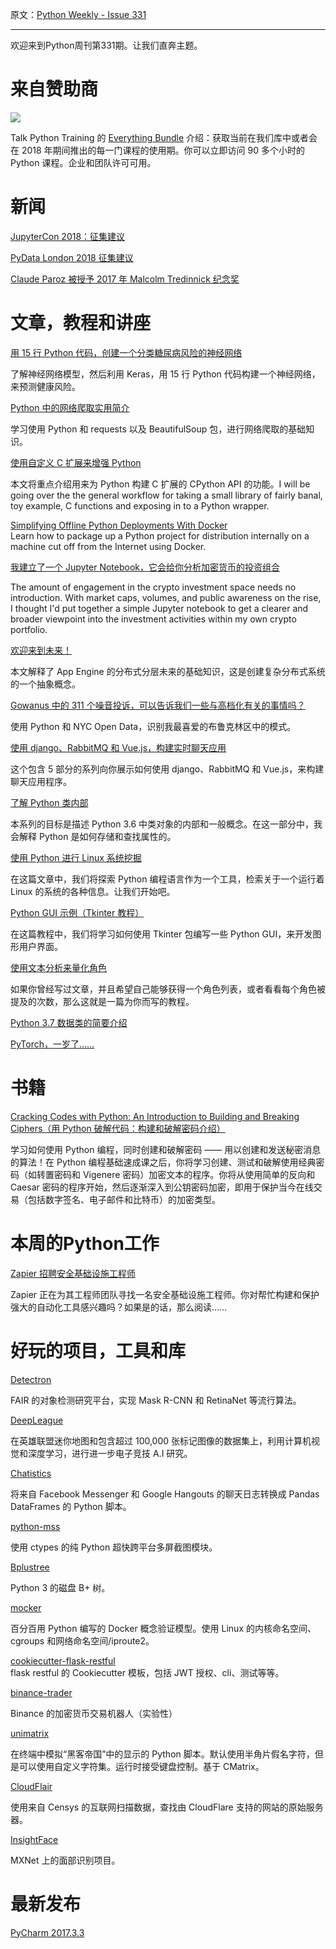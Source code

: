 原文：[Python Weekly - Issue 331](http://eepurl.com/divuh5)

---

欢迎来到Python周刊第331期。让我们直奔主题。
  
# 来自赞助商  
[![](https://gallery.mailchimp.com/e2e180baf855ac797ef407fc7/images/55835189-d403-479f-b59b-2ec6c5403cd2.png)](https://training.talkpython.fm/courses/bundle/everything-bundle-2018?utm_source=pythonweekly)

Talk Python Training 的 [Everything Bundle](https://training.talkpython.fm/courses/bundle/everything-bundle-2018?utm_source=pythonweekly) 介绍：获取当前在我们库中或者会在 2018 年期间推出的每一门课程的使用期。你可以立即访问 90 多个小时的 Python 课程。企业和团队许可可用。
  
  
# 新闻  
  
[JupyterCon 2018：征集建议](https://blog.jupyter.org/jupytercon-2018-call-for-proposal-87986014ee0b)  
  
[PyData London 2018 征集建议](https://pydata.org/london2018/cfp/)  
  
[Claude Paroz 被授予 2017 年 Malcolm Tredinnick 纪念奖](https://www.djangoproject.com/weblog/2018/jan/22/2017-malcolm-tredinnick-prize-claude-paroz/)  
  
  
# 文章，教程和讲座  
  
[用 15 行 Python 代码，创建一个分类糖尿病风险的神经网络](https://www.youtube.com/watch?v=T91fsaG2L0s)

了解神经网络模型，然后利用 Keras，用 15 行 Python 代码构建一个神经网络，来预测健康风险。
  
[Python 中的网络爬取实用简介](https://realpython.com/blog/python/python-web-scraping-practical-introduction/)

学习使用 Python 和 requests 以及 BeautifulSoup 包，进行网络爬取的基础知识。
  
[使用自定义 C 扩展来增强 Python](http://stackabuse.com/enhancing-python-with-custom-c-extensions/)

本文将重点介绍用来为 Python 构建 C 扩展的 CPython API 的功能。I will be going over the the general workflow for taking a small library of fairly banal, toy example, C functions and exposing in to a Python wrapper.  
  
[Simplifying Offline Python Deployments With Docker](https://realpython.com/blog/python/offline-python-deployments-with-docker/)   
Learn how to package up a Python project for distribution internally on a machine cut off from the Internet using Docker.  
  
[我建立了一个 Jupyter Notebook，它会给你分析加密货币的投资组合](http://grantbartel.com/blog/jupyter-notebook-that-will-analyze-cryptocurrency-portfolios/)

The amount of engagement in the crypto investment space needs no introduction. With market caps, volumes, and public awareness on the rise, I thought I'd put together a simple Jupyter notebook to get a clearer and broader viewpoint into the investment activities within my own crypto portfolio.  
  
[欢迎来到未来！](https://medium.com/the-infinite-machine/welcome-to-the-future-3ca4fb5a4656)

本文解释了 App Engine 的分布式分层未来的基础知识，这是创建复杂分布式系统的一个抽象概念。
  
[Gowanus 中的 311 个噪音投诉，可以告诉我们一些与高档化有关的事情吗？](https://medium.com/@sebscho_/what-can-311-noise-complaints-in-gowanus-tell-us-about-gentrification-444c7da0a07a)

使用 Python 和 NYC Open Data，识别我最喜爱的布鲁克林区中的模式。
  
[使用 django、RabbitMQ 和 Vue.js，构建实时聊天应用](https://github.com/danidee10/chatire)  

这个包含 5 部分的系列向你展示如何使用 django、RabbitMQ 和 Vue.js，来构建聊天应用程序。
  
[了解 Python 类内部](https://rushter.com/blog/python-class-internals/)

本系列的目标是描述 Python 3.6 中类对象的内部和一般概念。在这一部分中，我会解释 Python 是如何存储和查找属性的。
  
[使用 Python 进行 Linux 系统挖掘](http://echorand.me/linux-system-mining-with-python.html)

在这篇文章中，我们将探索 Python 编程语言作为一个工具，检索关于一个运行着 Linux 的系统的各种信息。让我们开始吧。
  
[Python GUI 示例（Tkinter 教程）](https://likegeeks.com/python-gui-examples-tkinter-tutorial/)

在这篇教程中，我们将学习如何使用 Tkinter 包编写一些 Python GUI，来开发图形用户界面。

[使用文本分析来量化角色](https://medium.com/agatha-codes/using-textual-analysis-to-quantify-a-cast-of-characters-4f3baecdb5c)

如果你曾经写过文章，并且希望自己能够获得一个角色列表，或者看看每个角色被提及的次数，那么这就是一篇为你而写的教程。
  
[Python 3.7 数据类的简要介绍](https://hackernoon.com/a-brief-tour-of-python-3-7-data-classes-22ee5e046517)  
  
[PyTorch，一岁了……](http://pytorch.org/2018/01/19/a-year-in.html)  
  
  
# 书籍  
  
[Cracking Codes with Python: An Introduction to Building and Breaking Ciphers（用 Python 破解代码：构建和破解密码介绍）](http://amzn.to/2DHPnhb)

学习如何使用 Python 编程，同时创建和破解密码 —— 用以创建和发送秘密消息的算法！在 Python 编程基础速成课之后，你将学习创建、测试和破解使用经典密码（如转置密码和 Vigenere 密码）加密文本的程序。你将从使用简单的反向和 Caesar 密码的程序开始，然后逐渐深入到公钥密码加密，即用于保护当今在线交易（包括数字签名、电子邮件和比特币）的加密类型。
  
  
# 本周的Python工作  
  
[Zapier 招聘安全基础设施工程师](http://jobs.pythonweekly.com/jobs/security-infrastructure-engineer/)

Zapier 正在为其工程师团队寻找一名安全基础设施工程师。你对帮忙构建和保护强大的自动化工具感兴趣吗？如果是的话，那么阅读……
  
  
# 好玩的项目，工具和库  
  
[Detectron](https://github.com/facebookresearch/Detectron)  

FAIR 的对象检测研究平台，实现 Mask R-CNN 和 RetinaNet 等流行算法。
  
[DeepLeague](https://github.com/farzaa/DeepLeague)   

在英雄联盟迷你地图和包含超过 100,000 张标记图像的数据集上，利用计算机视觉和深度学习，进行进一步电子竞技 A.I 研究。
  
[Chatistics](https://github.com/MasterScrat/Chatistics)  

将来自 Facebook Messenger 和 Google Hangouts 的聊天日志转换成 Pandas DataFrames 的 Python 脚本。
  
[python-mss](https://github.com/BoboTiG/python-mss)  

使用 ctypes 的纯 Python 超快跨平台多屏截图模块。
  
[Bplustree](https://github.com/NicolasLM/bplustree)  

Python 3 的磁盘 B+ 树。 
  
[mocker](https://github.com/tonybaloney/mocker)  

百分百用 Python 编写的 Docker 概念验证模型。使用 Linux 的内核命名空间、cgroups 和网络命名空间/iproute2。
  
[cookiecutter-flask-restful](https://github.com/karec/cookiecutter-flask-restful)  
flask restful 的 Cookiecutter 模板，包括 JWT 授权、cli、测试等等。
  
[binance-trader](https://github.com/yasinkuyu/binance-trader)  

Binance 的加密货币交易机器人（实验性）
  
[unimatrix](https://github.com/will8211/unimatrix)  

在终端中模拟“黑客帝国”中的显示的 Python 脚本。默认使用半角片假名字符，但是可以使用自定义字符集。运行时接受键盘控制。基于 CMatrix。
  
[CloudFlair](https://github.com/christophetd/CloudFlair)  

使用来自 Censys 的互联网扫描数据，查找由 CloudFlare 支持的网站的原始服务器。
  
[InsightFace](https://github.com/deepinsight/insightface)   

MXNet 上的面部识别项目。
  
# 最新发布  
  
[PyCharm 2017.3.3](https://blog.jetbrains.com/pycharm/2018/01/pycharm-2017-3-3-out-now)   
  